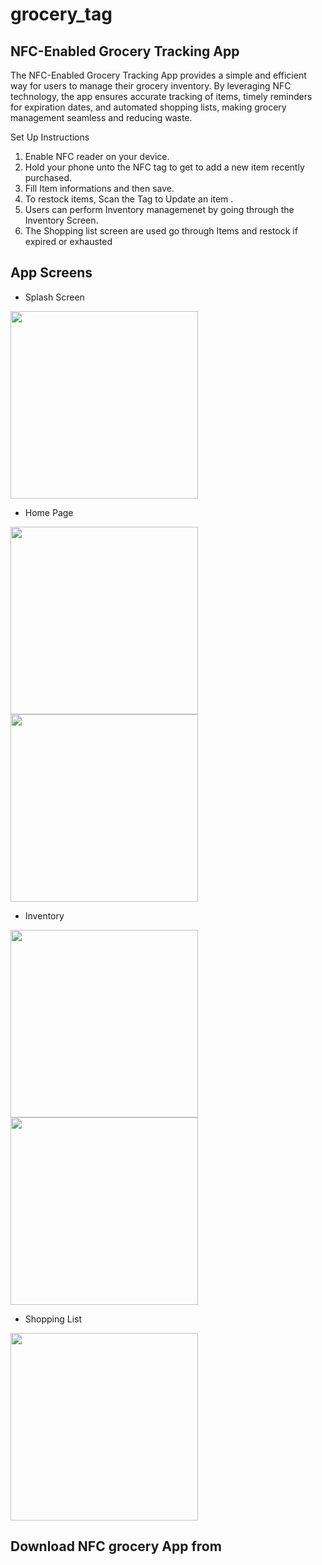 # grocery_tag


## NFC-Enabled Grocery Tracking App

The NFC-Enabled Grocery Tracking App provides a simple and efficient way for users to manage their grocery inventory. By leveraging NFC technology, the app ensures accurate tracking of items, timely reminders for expiration dates, and automated shopping lists, making grocery management seamless and reducing waste.

Set Up Instructions 
1. Enable NFC reader on your device.
2. Hold your phone unto the NFC tag to get to add a new item recently purchased.
3. Fill Item informations and then save.
4. To restock items, Scan the Tag to Update an item .
5. Users can perform Inventory managemenet by going through the Inventory Screen.
6. The Shopping list screen are used go through Items and restock if expired or exhausted 

## App Screens
- Splash Screen

<img src="https://github.com/user-attachments/assets/f2b35e43-e7b3-4f59-aed3-4c0d4e572b5d" width="300" />




- Home Page


<img src="https://github.com/user-attachments/assets/414b6b29-c3fb-4c5b-84bf-dd7aacef7e5f" width="300" />
<img src="https://github.com/user-attachments/assets/d9b8dd3a-444f-44a6-b2c5-2de0f0208a04" width="300" />




- Inventory

<img src="https://github.com/user-attachments/assets/2e3b92b2-f2b2-4c10-baea-1e892d977933" width="300" />
<img src="https://github.com/user-attachments/assets/a61db57e-3b64-44e5-a635-0ea6e2f679c1" width="300" />




- Shopping List

<img src="https://github.com/user-attachments/assets/4e369aeb-c764-49dd-a663-d698051c43cc" width="300" />




## Download NFC grocery App from




